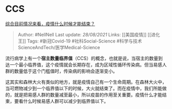 # CCS
[综合目前情况来看，疫情什么时候才能结束？](https://www.zhihu.com/question/372551561/answer/1030253467)

> Author: #NellNell 
Last update: *28/08/2021* 
Links: [[美国疫情]] [[进化王]]
Tags: #新冠Covid-19 #社科Social-Science #科学与技术ScienceAndTech/医学Medical-Science 

流行病学上有一个**宿主数量临界值**（CCS）的概念，也就是说，当宿主的数量到达一个最小临界值，这个疫情就会长期存在，成为区域性循环传染病。但当易感人群的数量低于这个门槛值时，传染病的影响会逐渐变小。

这其实和森林大火有类似的地方，就是疫情自己有一个生命周期。在森林大火中，当可燃物减少到一个临界值以下的时候，大火就结束了。而在疫情中，我们所能做的，就是把易感人群的数量减至最小，所以疫苗的作用至关重要。疫情什么才能结束，要看什么时候易感人群可以减少到临界值以下。

  
  


